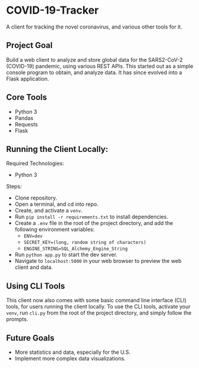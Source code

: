 # COVID-19-Tracker

A client for tracking the novel coronavirus, and various other tools for it.

## Project Goal

Build a web client to analyze and store global data for the SARS2-CoV-2 (COVID-19) pandemic, using various REST APIs. This started out as a simple console program to obtain, and analyze data. It has since evolved into a Flask application.

## Core Tools

- Python 3
- Pandas
- Requests
- Flask

## Running the Client Locally:

Required Technologies:

- Python 3

Steps:

- Clone repository.
- Open a terminal, and cd into repo.
- Create, and activate a `venv`.
- Run `pip install -r requirements.txt` to install dependencies.
- Create a `.env` file in the root of the project directory, and add the following environment variables:
    - `ENV=dev`
    - `SECRET_KEY=(long, random string of characters)`
    - `ENGINE_STRING=SQL_Alchemy_Engine_String`
- Run `python app.py` to start the dev server.
- Navigate to `localhost:5000` in your web browser to preview the web client and data.

## Using CLI Tools

This client now also comes with some basic command line interface (CLI) tools, for users running the client locally. To use the CLI tools, activate your `venv`, run `cli.py` from the root of the project directory, and simply follow the prompts.

## Future Goals

- More statistics and data, especially for the U.S.
- Implement more complex data visualizations.
